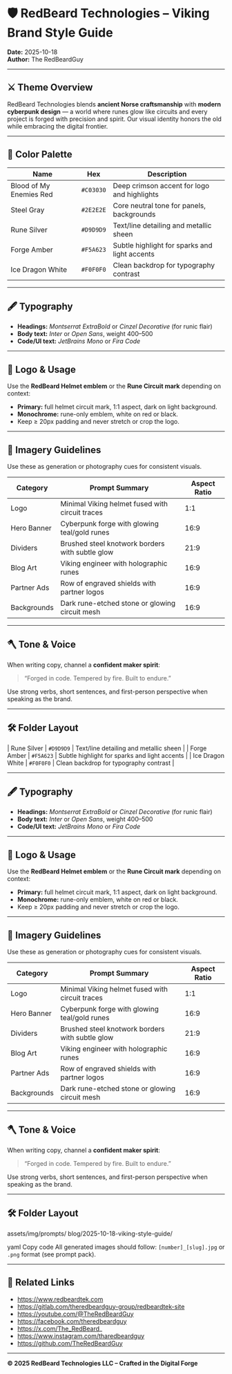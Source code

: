# 🛡️ RedBeard Technologies – Viking Brand Style Guide
**Date:** 2025-10-18  
**Author:** The RedBeardGuy  

---

## ⚔️ Theme Overview
RedBeard Technologies blends **ancient Norse craftsmanship** with **modern cyberpunk design** — a world where runes glow like circuits and every project is forged with precision and spirit. Our visual identity honors the old while embracing the digital frontier.

---

## 🎨 Color Palette

| Name | Hex | Description |
|------|-----|--------------|
| Blood of My Enemies Red | `#C03030` | Deep crimson accent for logo and highlights |
| Steel Gray | `#2E2E2E` | Core neutral tone for panels, backgrounds |
| Rune Silver | `#D9D9D9` | Text/line detailing and metallic sheen |
| Forge Amber | `#F5A623` | Subtle highlight for sparks and light accents |
| Ice Dragon White | `#F0F0F0` | Clean backdrop for typography contrast |

---

## 🖋️ Typography
- **Headings:** *Montserrat ExtraBold* or *Cinzel Decorative* (for runic flair)  
- **Body text:** *Inter* or *Open Sans*, weight 400–500  
- **Code/UI text:** *JetBrains Mono* or *Fira Code*  

---

## 🧱 Logo & Usage
Use the **RedBeard Helmet emblem** or the **Rune Circuit mark** depending on context:
- **Primary:** full helmet circuit mark, 1:1 aspect, dark on light background.  
- **Monochrome:** rune-only emblem, white on red or black.  
- Keep ≥ 20px padding and never stretch or crop the logo.

---

## 🌌 Imagery Guidelines
Use these as generation or photography cues for consistent visuals.

| Category | Prompt Summary | Aspect Ratio |
|-----------|----------------|---------------|
| Logo | Minimal Viking helmet fused with circuit traces | 1:1 |
| Hero Banner | Cyberpunk forge with glowing teal/gold runes | 16:9 |
| Dividers | Brushed steel knotwork borders with subtle glow | 21:9 |
| Blog Art | Viking engineer with holographic runes | 16:9 |
| Partner Ads | Row of engraved shields with partner logos | 16:9 |
| Backgrounds | Dark rune-etched stone or glowing circuit mesh | 16:9 |

---

## 🪓 Tone & Voice
When writing copy, channel a **confident maker spirit**:
> “Forged in code. Tempered by fire. Built to endure.”

Use strong verbs, short sentences, and first-person perspective when speaking as the brand.

---

## 🛠️ Folder Layout

| Rune Silver | `#D9D9D9` | Text/line detailing and metallic sheen |
| Forge Amber | `#F5A623` | Subtle highlight for sparks and light accents |
| Ice Dragon White | `#F0F0F0` | Clean backdrop for typography contrast |

---

## 🖋️ Typography
- **Headings:** *Montserrat ExtraBold* or *Cinzel Decorative* (for runic flair)  
- **Body text:** *Inter* or *Open Sans*, weight 400–500  
- **Code/UI text:** *JetBrains Mono* or *Fira Code*  

---

## 🧱 Logo & Usage
Use the **RedBeard Helmet emblem** or the **Rune Circuit mark** depending on context:
- **Primary:** full helmet circuit mark, 1:1 aspect, dark on light background.  
- **Monochrome:** rune-only emblem, white on red or black.  
- Keep ≥ 20px padding and never stretch or crop the logo.

---

## 🌌 Imagery Guidelines
Use these as generation or photography cues for consistent visuals.

| Category | Prompt Summary | Aspect Ratio |
|-----------|----------------|---------------|
| Logo | Minimal Viking helmet fused with circuit traces | 1:1 |
| Hero Banner | Cyberpunk forge with glowing teal/gold runes | 16:9 |
| Dividers | Brushed steel knotwork borders with subtle glow | 21:9 |
| Blog Art | Viking engineer with holographic runes | 16:9 |
| Partner Ads | Row of engraved shields with partner logos | 16:9 |
| Backgrounds | Dark rune-etched stone or glowing circuit mesh | 16:9 |

---

## 🪓 Tone & Voice
When writing copy, channel a **confident maker spirit**:
> “Forged in code. Tempered by fire. Built to endure.”

Use strong verbs, short sentences, and first-person perspective when speaking as the brand.

---

## 🛠️ Folder Layout
assets/img/prompts/
blog/2025-10-18-viking-style-guide/

yaml
Copy code
All generated images should follow: `[number]_[slug].jpg` or `.png` format (see prompt pack).

---

## 🔗 Related Links
- https://www.redbeardtek.com
- https://gitlab.com/theredbeardguy-group/redbeardtek-site
- https://youtube.com/@TheRedBeardGuy
- https://facebook.com/theredbeardguy
- https://x.com/The_RedBeard_
- https://www.instagram.com/tharedbeardguy
- https://github.com/TheRedBeardGuy

---

**© 2025 RedBeard Technologies LLC – Crafted in the Digital Forge**
